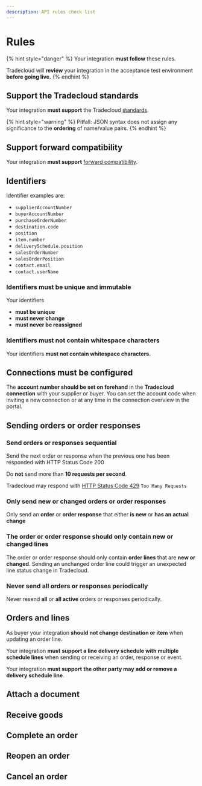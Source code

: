 ```yaml
---
description: API rules check list
---
```


# Rules

{% hint style="danger" %}
Your integration **must follow** these rules.

Tradecloud will **review** your integration in the acceptance test environment **before going live.**
{% endhint %}

## Support the Tradecloud standards

Your integration **must support** the Tradecloud [standards](standards.md).

{% hint style="warning" %}
Pitfall: JSON syntax does not assign any significance to the **ordering** of name/value pairs.
{% endhint %}

## Support forward compatibility

Your integration **must support** [forward compatibility](compatibility.md#forward-compatibility).

## Identifiers

Identifier examples are:

- `supplierAccountNumber`
- `buyerAccountNumber`
- `purchaseOrderNumber`
- `destination.code`
- `position`
- `item.number`
- `deliverySchedule.position`
- `salesOrderNumber`
- `salesOrderPosition`
- `contact.email`
- `contact.userName`

### Identifiers must be unique and immutable

Your identifiers

- **must be unique**
- **must never change**
- **must never be reassigned**

### Identifiers must not contain whitespace characters

Your identifiers **must not contain whitespace characters.**

## Connections must be configured

The **account number should be set on forehand** in the **Tradecloud** **connection** with your supplier or buyer. You can set the account code when inviting a new connection or at any time in the connection overview in the portal.

## Sending orders or order responses

### Send orders or responses sequential

Send the next order or response when the previous one has been responded with HTTP Status Code 200

Do **not** send more than **10 requests per second**.

Tradecloud may respond with [HTTP Status Code 429](https://tools.ietf.org/html/rfc6585#section-4) `Too Many Requests`

### Only send new or changed orders or order responses

Only send an **order** or **order response** that either **is new** or **has an actual change**

### The order or order response should only contain new or changed lines

The order or order response should only contain **order lines** that are **new or changed**.
Sending an unchanged order line could trigger an unexpected line status change in Tradecloud.

### Never send all orders or responses periodically

Never resend **all** or **all active** orders or responses periodically.

## Orders and lines

As buyer your integration **should not change destination or item** when updating an order line.

Your integration **must** **support a line delivery schedule with multiple schedule lines** when sending or receiving an order, response or event.

Your integration **must support** **the other party may** **add or remove a delivery schedule line**.

## Attach a document

## Receive goods

## Complete an order

## Reopen an order

## Cancel an order
